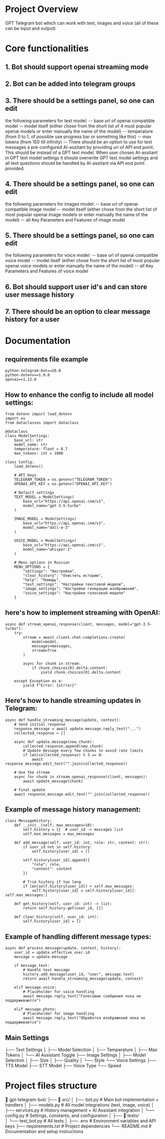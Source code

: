 # Project Overview
GPT Telegram bot which can work with text, images and voice (all of these can be input and output)


# Core functionalities
## 1. Bot should support openai streaming mode
## 2. Bot can be added into telegram groups
## 3. There should be a settings panel, so one can edit 
the following parameters for text model:
-- base url of openai compatible model
-- model itself (either chose from the short list of 4 most popular openai models or enter manually the name of the model)
-- temperature (from 0 to 1, of possible use progress bar or something like this)
-- max tokens (from 150 till infinity)
-- There should be an option to use for text messages a pre-configured AI-assitant by providing uri of API end point. This should be instead of a GPT text model. When user choses AI-assitant in GPT text model settings it should overwrite GPT text model settings and all text questions should be handled by AI-assitant via API end point provided.
## 4. There should be a settings panel, so one can edit 
the following parameters for images model:
-- base url of openai compatible image model
-- model itself (either chose from the short list of most popular openai image models or enter manually the name of the model)
-- all Key Parameters and Features of image model
## 5. There should be a settings panel, so one can edit 
the following parameters for voice model:
-- base url of openai compatible voice model
-- model itself (either chose from the short list of most popular openai voice models or enter manually the name of the model)
-- all Key Parameters and Features of voice model
## 6. Bot should support user id's and can store user message history
## 7. There should be an option to clear message history for a user


# Documentation
## requirements file example
```
python-telegram-bot==20.8
python-dotenv==1.0.0
openai==1.12.0
```
## How to enhance the config to include all model settings:
```
from dotenv import load_dotenv
import os
from dataclasses import dataclass

@dataclass
class ModelSettings:
    base_url: str
    model_name: str
    temperature: float = 0.7
    max_tokens: int = 1000

class Config:
    load_dotenv()
    
    # API Keys
    TELEGRAM_TOKEN = os.getenv("TELEGRAM_TOKEN")
    OPENAI_API_KEY = os.getenv("OPENAI_API_KEY")
    
    # Default settings
    TEXT_MODEL = ModelSettings(
        base_url="https://api.openai.com/v1",
        model_name="gpt-3.5-turbo"
    )
    
    IMAGE_MODEL = ModelSettings(
        base_url="https://api.openai.com/v1",
        model_name="dall-e-3"
    )
    
    VOICE_MODEL = ModelSettings(
        base_url="https://api.openai.com/v1",
        model_name="whisper-1"
    )
    
    # Menu options in Russian
    MENU_OPTIONS = {
        "settings": "Настройки",
        "clear_history": "Очистить историю",
        "help": "Помощь",
        "text_settings": "Настройки текстовой модели",
        "image_settings": "Настройки генерации изображений",
        "voice_settings": "Настройки голосовой модели"
    }
```

## here's how to implement streaming with OpenAI:
```
async def stream_openai_response(client, messages, model="gpt-3.5-turbo"):
    try:
        stream = await client.chat.completions.create(
            model=model,
            messages=messages,
            stream=True
        )
        
        async for chunk in stream:
            if chunk.choices[0].delta.content:
                yield chunk.choices[0].delta.content
                
    except Exception as e:
        yield f"Error: {str(e)}"
```

## Here's how to handle streaming updates in Telegram:
```
async def handle_streaming_message(update, context):
    # Send initial response
    response_message = await update.message.reply_text("...")
    collected_response = []
    
    async def update_message(new_chunk):
        collected_response.append(new_chunk)
        # Update message every few chunks to avoid rate limits
        if len(collected_response) % 3 == 0:
            await response_message.edit_text("".join(collected_response))
    
    # Use the stream
    async for chunk in stream_openai_response(client, messages):
        await update_message(chunk)
    
    # Final update
    await response_message.edit_text("".join(collected_response))
```
## Example of message history management:
```
class MessageHistory:
    def __init__(self, max_messages=10):
        self.history = {}  # user_id -> messages list
        self.max_messages = max_messages

    def add_message(self, user_id: int, role: str, content: str):
        if user_id not in self.history:
            self.history[user_id] = []
            
        self.history[user_id].append({
            "role": role,
            "content": content
        })
        
        # Trim history if too long
        if len(self.history[user_id]) > self.max_messages:
            self.history[user_id] = self.history[user_id][-self.max_messages:]

    def get_history(self, user_id: int) -> list:
        return self.history.get(user_id, [])

    def clear_history(self, user_id: int):
        self.history[user_id] = []
```

## Example of handling different message types:
```
async def process_message(update, context, history):
    user_id = update.effective_user.id
    message = update.message
    
    if message.text:
        # Handle text message
        history.add_message(user_id, "user", message.text)
        return await handle_streaming_message(update, context)
        
    elif message.voice:
        # Placeholder for voice handling
        await message.reply_text("Голосовые сообщения пока не поддерживаются")
        
    elif message.photo:
        # Placeholder for image handling
        await message.reply_text("Обработка изображений пока не поддерживается")
```
## Main Settings
├── Text Settings
│   ├── Model Selection
│   ├── Temperature
│   ├── Max Tokens
│   └── AI Assistant Toggle
├── Image Settings
│   ├── Model Selection
│   ├── Size
│   ├── Quality
│   └── Style
└── Voice Settings
    ├── TTS Model
    ├── STT Model
    ├── Voice Type
    └── Speed

# Project files structure
📁 gpt-telegram-bot/
├── 📁 src/
│   ├── bot.py              # Main bot implementation + handlers
│   ├── models.py           # All model integrations (text, image, voice)
│   ├── services.py         # History management + AI Assistant integration
│   └── config.py           # Settings, constants, and configuration
│
├── 📁 tests/              
│   └── test_bot.py        # All tests
│
├── .env                    # Environment variables and API keys
├── requirements.txt        # Project dependencies
└── README.md              # Documentation and setup instructions
